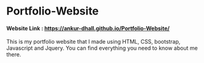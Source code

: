 # Portfolio-Website
#### Website Link : https://ankur-dhall.github.io/Portfolio-Website/

This is my portfolio website that I made using HTML, CSS, bootstrap, Javascript and Jquery.
You can find everything you need to know about me there.
